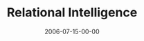 ---
layout: message
category: message
series: "Hard Work"
title: "Relational Intelligence"
date: 2006-07-15-00-00
message_id: 60
---